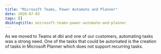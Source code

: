 ```yaml
---
title: "Microsoft Teams, Power Automate and Planner"
date: 2020-07-03
tags: []
dbiblogtitle: microsoft-teams-power-automate-and-planner
---
```

As we moved to Teams at dbi and one of our customers, automating tasks was a strong need. One of the tasks that could be automated is the creation of tasks in Microsoft Planner which does not support recurring tasks.